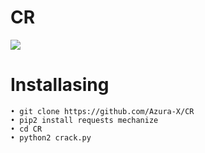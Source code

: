 # CR
<img src ="https://github.com/Azura-X/CR/blob/master/IMG_20200606_002557.jpg">

# Installasing
```
• git clone https://github.com/Azura-X/CR
• pip2 install requests mechanize
• cd CR
• python2 crack.py
```
